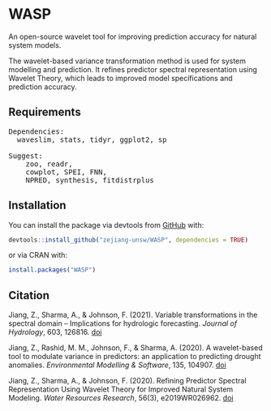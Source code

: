 # WASP

An open-source wavelet tool for improving prediction accuracy for natural system models. 

The wavelet-based variance transformation method is used for system modelling and prediction. It refines predictor spectral representation using Wavelet Theory, which leads to improved model specifications and prediction accuracy. 

## Requirements
<pre>
Dependencies:
  waveslim, stats, tidyr, ggplot2, sp

Suggest:
    zoo, readr,
    cowplot, SPEI, FNN, 
    NPRED, synthesis, fitdistrplus
</pre>

## Installation

You can install the package via devtools from [GitHub](https://github.com/) with:

``` r
devtools::install_github("zejiang-unsw/WASP", dependencies = TRUE)
```

or via CRAN with: 

``` r
install.packages("WASP")
```

## Citation
Jiang, Z., Sharma, A., & Johnson, F. (2021). Variable transformations in the spectral domain – Implications for hydrologic forecasting. *Journal of Hydrology*, 603, 126816. [doi](https://doi.org/10.1016/J.JHYDROL.2021.126816)

Jiang, Z., Rashid, M. M., Johnson, F., & Sharma, A. (2020). A wavelet-based tool to modulate variance in predictors: an application to predicting drought anomalies. *Environmental Modelling & Software*, 135, 104907. [doi](https://doi.org/10.1016/j.envsoft.2020.104907)

Jiang, Z., Sharma, A., & Johnson, F. (2020). Refining Predictor Spectral Representation Using Wavelet Theory for Improved Natural System Modeling. *Water Resources Research*, 56(3), e2019WR026962. [doi](https://doi.org/10.1029/2019WR026962)
